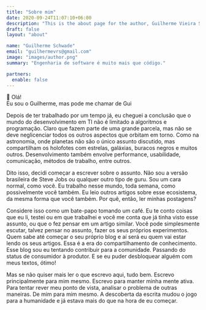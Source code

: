 ```yaml
---
title: "Sobre mim"
date: 2020-09-24T11:07:10+06:00
description: "This is the about page for the author, Guilherme Vieira Schwade"
draft: false
layout: "about"

name: "Guilherme Schwade"
email: "guilhermevrs@gmail.com"
image: "images/author.png"
summary: "Engenharia de software é muito mais que código."

partners:
  enable: false
---
```


👋 Olá!  
Eu sou o Guilherme, mas pode me chamar de Gui

Depois de ter trabalhado por um tempo já, eu cheguei a conclusão que o mundo do desenvolvimento em TI não é limitado a algoritmos e programação. Claro que fazem parte de uma grande parcela, mas não se deve neglicenciar todos os outros aspectos que orbitam em torno. Como na astronomia, onde planetas não são o único assunto discutido, mas compartilham os holofotes com estrelas, galáxias, buracos negros e muitos outros. Desenvolvimento também envolve performance, usabilidade, comunicação, métodos de trabalho, entre outros.

Dito isso, decidi começar a escrever sobre o assunto. Não sou a versão brasileira de Steve Jobs ou qualquer outro tipo de guru. Sou um cara normal, como você. Eu trabalho nesse mundo, toda semana, como possivelmente você também. Eu leio outros artigos sobre esse ecosistema, da mesma forma que você também. Por quê, então, ler minhas postagens?

Considere isso como um bate-papo tomando um café. Eu te conto coisas que eu li, testei ou em que trabalhei e você me conta que já tinha visto esse assunto, ou que o fez pensar em um artigo similar. Você pode simplesmente escutar, talvez pensar no assunto, fazer os seus próprios experimentos. Quem sabe até começar o seu próprio blog e aí será eu quem vai estar lendo os seus artigos. Essa é a era do compartilhamento de conhecimento. Esse blog sou eu tentando contribuir para a comunidade. Passando do status de consumidor à produtor. E se eu puder desbloquear alguém com meus textos, ótimo!

Mas se não quiser mais ler o que escrevo aqui, tudo bem. Escrevo principalmente para mim mesmo. Escrevo para manter minha mente ativa. Para tentar rever meu ponto de vista, analisar o problema de outras maneiras. De mim para mim mesmo. A descoberta da escrita mudou o jogo para a humanidade e já estava mais do que na hora de eu começar.
